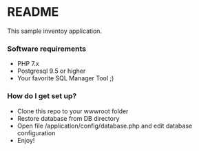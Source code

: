 # README #
This sample inventoy application.

### Software requirements ###
* PHP 7.x
* Postgresql 9.5 or higher
* Your favorite SQL Manager Tool ;)


### How do I get set up? ###
* Clone this repo to your wwwroot folder
* Restore database from DB directory
* Open file /application/config/database.php and edit database configuration 
* Enjoy!